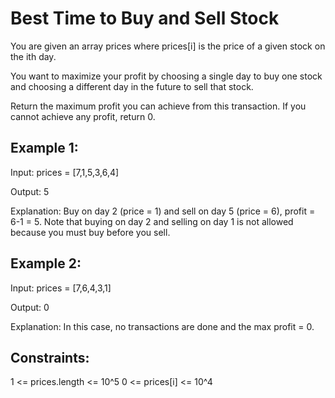 # Best Time to Buy and Sell Stock

You are given an array prices where prices[i] is the price of a given stock on the ith day.

You want to maximize your profit by choosing a single day to buy one stock and choosing a different day in the future to sell that stock.

Return the maximum profit you can achieve from this transaction. If you cannot achieve any profit, return 0.

## Example 1:

Input: prices = [7,1,5,3,6,4]

Output: 5

Explanation: Buy on day 2 (price = 1) and sell on day 5 (price = 6), profit = 6-1 = 5.
Note that buying on day 2 and selling on day 1 is not allowed because you must buy before you sell.

## Example 2:

Input: prices = [7,6,4,3,1]

Output: 0

Explanation: In this case, no transactions are done and the max profit = 0.

## Constraints:

1 <= prices.length <= 10^5
0 <= prices[i] <= 10^4